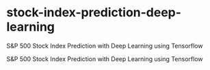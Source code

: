 # stock-index-prediction-deep-learning
S&amp;P 500 Stock Index Prediction with Deep Learning using Tensorflow

S&amp;P 500 Stock Index Prediction with Deep Learning using Tensorflow
